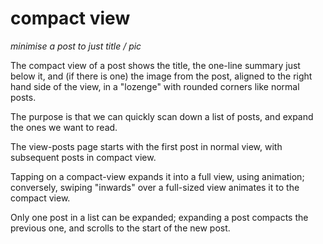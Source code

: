 # compact view
*minimise a post to just title / pic*

The compact view of a post shows the title, the one-line summary just below it, and (if there is one) the image from the post, aligned to the right hand side of the view, in a "lozenge" with rounded corners like normal posts.

The purpose is that we can quickly scan down a list of posts, and expand the ones we want to read.

The view-posts page starts with the first post in normal view, with subsequent posts in compact view.

Tapping on a compact-view expands it into a full view, using animation; conversely, swiping "inwards" over a full-sized view animates it to the compact view.

Only one post in a list can be expanded; expanding a post compacts the previous one, and scrolls to the start of the new post.
